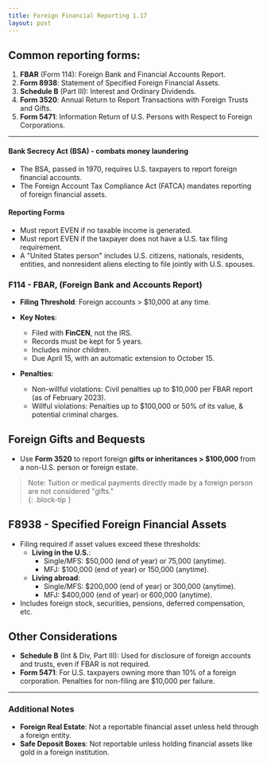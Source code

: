 ```yaml
---
title: Foreign Financial Reporting 1.17
layout: post
---
```



## Common reporting forms:
1. **FBAR** (Form 114): Foreign Bank and Financial Accounts Report.
2. **Form 8938**: Statement of Specified Foreign Financial Assets.
3. **Schedule B** (Part III): Interest and Ordinary Dividends.
4. **Form 3520**: Annual Return to Report Transactions with Foreign Trusts and Gifts.
5. **Form 5471**: Information Return of U.S. Persons with Respect to Foreign Corporations.

---

#### Bank Secrecy Act (BSA) - combats money laundering
- The BSA, passed in 1970, requires U.S. taxpayers to report foreign financial accounts.
- The Foreign Account Tax Compliance Act (FATCA) mandates reporting of foreign financial assets.

#### Reporting Forms
- Must report EVEN if no taxable income is generated.
- Must report EVEN if the taxpayer does not have a U.S. tax filing requirement.
- A "United States person" includes U.S. citizens, nationals, residents, entities, and nonresident aliens electing to file jointly with U.S. spouses.  

### F114 - FBAR, (Foreign Bank and Accounts Report)
- **Filing Threshold**: Foreign accounts > $10,000 at any time.
- **Key Notes**:
  - Filed with **FinCEN**, not the IRS.
  - Records must be kept for 5 years.
  - Includes minor children.
  - Due April 15, with an automatic extension to October 15.

- **Penalties**:
  - Non-willful violations: Civil penalties up to $10,000 per FBAR report (as of February 2023).
  - Willful violations: Penalties up to $100,000 or 50% of its value, & potential criminal charges.

## Foreign Gifts and Bequests
  - Use **Form 3520** to report foreign **gifts or inheritances > $100,000** from a non-U.S. person or foreign estate.

> Note: Tuition or medical payments directly made by a foreign person are not considered "gifts."  
{: .block-tip }

## F8938 - Specified Foreign Financial Assets
- Filing required if asset values exceed these thresholds:
  - **Living in the U.S.**:
    - Single/MFS: $50,000 (end of year) or 75,000 (anytime).
    - MFJ: $100,000 (end of year) or 150,000 (anytime).
  - **Living abroad**:
    - Single/MFS: $200,000 (end of year) or 300,000 (anytime).
    - MFJ: $400,000 (end of year) or 600,000 (anytime).
- Includes foreign stock, securities, pensions, deferred compensation, etc.

## Other Considerations
- **Schedule B** (Int & Div, Part III): Used for disclosure of foreign accounts and trusts, even if FBAR is not required.
- **Form 5471**: For U.S. taxpayers owning more than 10% of a foreign corporation. Penalties for non-filing are $10,000 per failure.

---

### Additional Notes
- **Foreign Real Estate**: Not a reportable financial asset unless held through a foreign entity.
- **Safe Deposit Boxes**: Not reportable unless holding financial assets like gold in a foreign institution.
